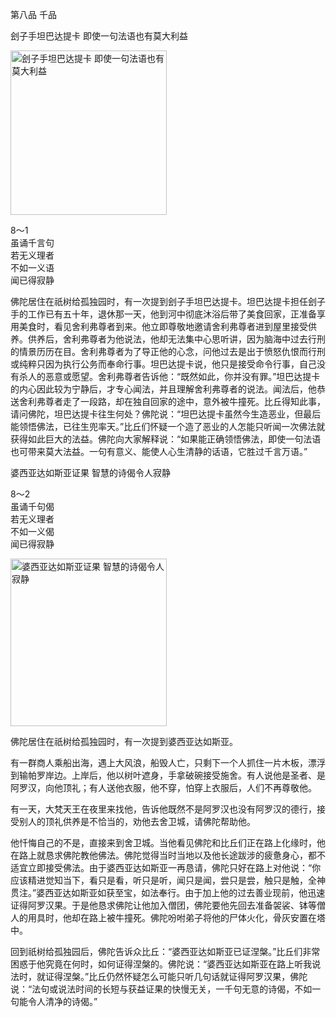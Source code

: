 第八品 千品

刽子手坦巴达提卡 即使一句法语也有莫大利益

<div class="e2">
<img src="images/fjj-35-1.jpg" width="250" height="263" alt="刽子手坦巴达提卡 即使一句法语也有莫大利益"/>
<div>
 <p class="p13-5">8～1<br>
 虽诵千言句<br>
 若无义理者<br>
 不如一义语<br>
 闻已得寂静</p> 
</div>
</div>



佛陀居住在祇树给孤独园时，有一次提到刽子手坦巴达提卡。坦巴达提卡担任刽子手的工作已有五十年，退休那一天，他到河中彻底沐浴后带了美食回家，正准备享用美食时，看见舍利弗尊者到来。他立即尊敬地邀请舍利弗尊者进到屋里接受供养。供养后，舍利弗尊者为他说法，他却无法集中心思听讲，因为脑海中过去行刑的情景历历在目。舍利弗尊者为了导正他的心念，问他过去是出于愤怒仇恨而行刑或纯粹只因为执行公务而奉命行事。坦巴达提卡说，他只是接受命令行事，自己没有杀人的恶意或愿望。舍利弗尊者告诉他：“既然如此，你并没有罪。”坦巴达提卡的内心因此较为宁静后，才专心闻法，并且理解舍利弗尊者的说法。闻法后，他恭送舍利弗尊者走了一段路，却在独自回家的途中，意外被牛撞死。比丘得知此事，请问佛陀，坦巴达提卡往生何处？佛陀说：“坦巴达提卡虽然今生造恶业，但最后能领悟佛法，已往生兜率天。”比丘们怀疑一个造了恶业的人怎能只听闻一次佛法就获得如此巨大的法益。佛陀向大家解释说：“如果能正确领悟佛法，即使一句法语也可带来莫大法益。一句有意义、能使人心生清静的话语，它胜过千言万语。”

婆西亚达如斯亚证果 智慧的诗偈令人寂静

<div class="e2">
<div>
 <p class="p13-5">8～2<br>
 虽诵千句偈<br>
 若无义理者<br>
 不如一义偈<br>
 闻已得寂静</p> 
</div>
<img src="images/fjj-35-2.jpg" width="250" height="268" alt="婆西亚达如斯亚证果 智慧的诗偈令人寂静"/>
</div>

佛陀居住在祇树给孤独园时，有一次提到婆西亚达如斯亚。

有一群商人乘船出海，遇上大风浪，船毁人亡，只剩下一个人抓住一片木板，漂浮到输帕罗岸边。上岸后，他以树叶遮身，手拿破碗接受施舍。有人说他是圣者、是阿罗汉，向他顶礼；有人送他衣服，他不穿，怕穿上衣服后，人们不再尊敬他。

有一天，大梵天王在夜里来找他，告诉他既然不是阿罗汉也没有阿罗汉的德行，接受别人的顶礼供养是不恰当的，劝他去舍卫城，请佛陀帮助他。

他忏悔自己的不是，直接来到舍卫城。当他看见佛陀和比丘们正在路上化缘时，他在路上就恳求佛陀教他佛法。佛陀觉得当时当地以及他长途跋涉的疲惫身心，都不适宜立即接受佛法。由于婆西亚达如斯亚一再恳请，佛陀只好在路上对他说：“你应该精进觉知当下，看只是看，听只是听，闻只是闻，尝只是尝，触只是触，全神贯注。”婆西亚达如斯亚如获至宝，如法奉行。由于加上他的过去善业现前，他迅速证得阿罗汉果。于是他恳求佛陀让他加入僧团，佛陀要他先回去准备袈裟、钵等僧人的用具时，他却在路上被牛撞死。佛陀吩咐弟子将他的尸体火化，骨灰安置在塔中。

回到祇树给孤独园后，佛陀告诉众比丘：“婆西亚达如斯亚已证涅槃。”比丘们非常困惑于他究竟在何时，如何证得涅槃的。佛陀说：“婆西亚达如斯亚在路上听我说法时，就证得涅槃。”比丘仍然怀疑怎么可能只听几句话就证得阿罗汉果，佛陀说：“法句或说法时间的长短与获益证果的快慢无关，一千句无意的诗偈，不如一句能令人清净的诗偈。”

